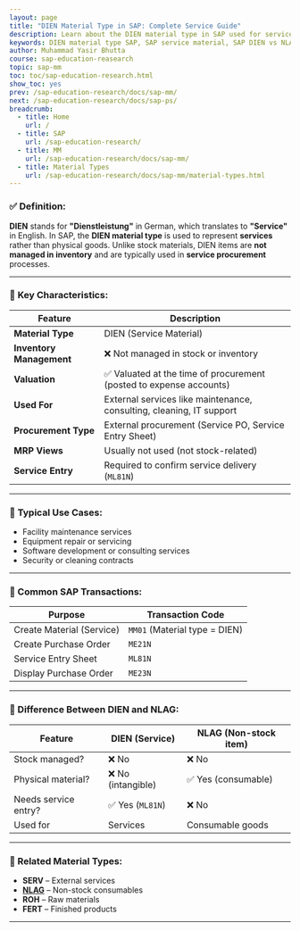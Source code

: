 ```yaml
---
layout: page
title: "DIEN Material Type in SAP: Complete Service Guide"
description: Learn about the DIEN material type in SAP used for services. Understand its features, usage, differences from NLAG, and how it supports service procurement.
keywords: DIEN material type SAP, SAP service material, SAP DIEN vs NLAG, SAP services procurement, SAP ML81N, service entry sheet SAP, SAP material types
author: Muhammad Yasir Bhutta
course: sap-education-reasearch
topic: sap-mm
toc: toc/sap-education-research.html
show_toc: yes
prev: /sap-education-research/docs/sap-mm/
next: /sap-education-research/docs/sap-ps/
breadcrumb:
  - title: Home
    url: /
  - title: SAP
    url: /sap-education-research/
  - title: MM
    url: /sap-education-research/docs/sap-mm/
  - title: Material Types
    url: /sap-education-research/docs/sap-mm/material-types.html
---
```


### ✅ **Definition:**

**DIEN** stands for **"Dienstleistung"** in German, which translates to **"Service"** in English.
In SAP, the **DIEN material type** is used to represent **services** rather than physical goods. Unlike stock materials, DIEN items are **not managed in inventory** and are typically used in **service procurement** processes.

---

### 🧾 **Key Characteristics:**

| Feature                  | Description                                                          |
| ------------------------ | -------------------------------------------------------------------- |
| **Material Type**        | DIEN (Service Material)                                              |
| **Inventory Management** | ❌ Not managed in stock or inventory                                  |
| **Valuation**            | ✅ Valuated at the time of procurement (posted to expense accounts)   |
| **Used For**             | External services like maintenance, consulting, cleaning, IT support |
| **Procurement Type**     | External procurement (Service PO, Service Entry Sheet)               |
| **MRP Views**            | Usually not used (not stock-related)                                 |
| **Service Entry**        | Required to confirm service delivery (`ML81N`)                       |

---

### 🧰 **Typical Use Cases:**

* Facility maintenance services
* Equipment repair or servicing
* Software development or consulting services
* Security or cleaning contracts

---

### 🔧 Common SAP Transactions:

| Purpose                   | Transaction Code              |
| ------------------------- | ----------------------------- |
| Create Material (Service) | `MM01` (Material type = DIEN) |
| Create Purchase Order     | `ME21N`                       |
| Service Entry Sheet       | `ML81N`                       |
| Display Purchase Order    | `ME23N`                       |

---

### 🔄 Difference Between DIEN and NLAG:

| Feature              | **DIEN** (Service) | **NLAG** (Non-stock item) |
| -------------------- | ------------------ | ------------------------- |
| Stock managed?       | ❌ No               | ❌ No                      |
| Physical material?   | ❌ No (intangible)  | ✅ Yes (consumable)        |
| Needs service entry? | ✅ Yes (`ML81N`)    | ❌ No                      |
| Used for             | Services           | Consumable goods          |

---

### 🔹 Related Material Types:

* **SERV** – External services
* **[NLAG](nlag-material.md)** – Non-stock consumables
* **ROH** – Raw materials
* **FERT** – Finished products

---
